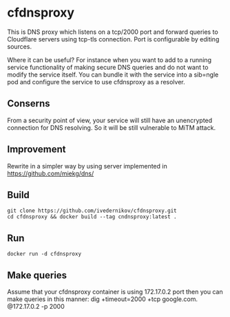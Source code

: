 # cfdnsproxy
This is DNS proxy which listens on a tcp/2000 port and forward queries to Cloudflare servers using tcp-tls connection. Port is configurable by editing sources.

Where it can be useful? For instance when you want to add to a running service functionality of making secure DNS queries and do not want to modify the service itself. You can bundle it with the service into a sib=ngle pod and configure the service to use cfdnsproxy as a resolver.

## Conserns
From a security point of view, your service will still have an unencrypted connection for DNS resolving. So it will be still vulnerable to MiTM attack.

## Improvement
Rewrite in a simpler way by using server implemented in https://github.com/miekg/dns/

## Build
    git clone https://github.com/ivedernikov/cfdnsproxy.git
    cd cfdnsproxy && docker build --tag cndnsproxy:latest .
## Run
    docker run -d cfdnsproxy
## Make queries
Assume that your cfdnsproxy container is using 172.17.0.2 port then you can make queries in this manner: dig +timeout=2000 +tcp google.com. @172.17.0.2 -p 2000